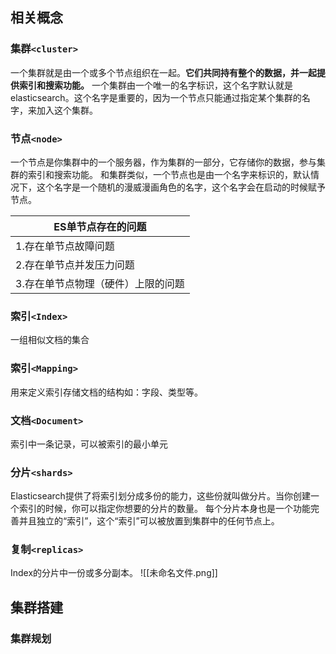 ## 相关概念
### 集群`<cluster>`
一个集群就是由一个或多个节点组织在一起。**它们共同持有整个的数据，并一起提供索引和搜索功能。** 
一个集群由一个唯一的名字标识，这个名字默认就是elasticsearch。这个名字是重要的，因为一个节点只能通过指定某个集群的名字，来加入这个集群。

### 节点`<node>`
一个节点是你集群中的一个服务器，作为集群的一部分，它存储你的数据，参与集群的索引和搜索功能。
和集群类似，一个节点也是由一个名字来标识的，默认情况下，这个名字是一个随机的漫威漫画角色的名字，这个名字会在启动的时候赋予节点。

| ES单节点存在的问题|
| ---------------------------------- |
| 1.存在单节点故障问题               |
| 2.存在单节点并发压力问题           |
| 3.存在单节点物理（硬件）上限的问题 |
### 索引`<Index>`
一组相似文档的集合
### 索引`<Mapping>`
用来定义索引存储文档的结构如：字段、类型等。
### 文档`<Document>`
索引中一条记录，可以被索引的最小单元
### 分片`<shards>`
Elasticsearch提供了将索引划分成多份的能力，这些份就叫做分片。当你创建一个索引的时候，你可以指定你想要的分片的数量。
每个分片本身也是一个功能完善并且独立的“索引”，这个“索引”可以被放置到集群中的任何节点上。
### 复制`<replicas>`
Index的分片中一份或多分副本。
![[未命名文件.png]]

## 集群搭建
### 集群规划